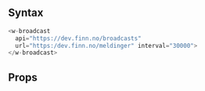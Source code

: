 ## Syntax

```js
<w-broadcast 
  api="https://dev.finn.no/broadcasts"
  url="https:/dev.finn.no/meldinger" interval="30000">
</w-broadcast>
```

## Props

<api-table type="elements" component="Broadcast" />
